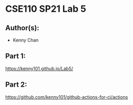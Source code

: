 # CSE110 SP21 Lab 5

## Author(s):
- Kenny Chan

## Part 1:

https://kenny101.github.io/Lab5/

## Part 2:

https://github.com/kenny101/github-actions-for-ci/actions
